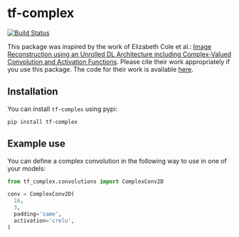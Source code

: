 # tf-complex

[![Build Status](https://travis-ci.com/zaccharieramzi/tf-complex.svg?branch=master)](https://travis-ci.com/zaccharieramzi/tf-complex)

This package was inspired by the work of Elizabeth Cole et al.: [Image Reconstruction using an Unrolled DL Architecture including Complex-Valued Convolution and Activation Functions](https://arxiv.org/abs/2004.01738).
Please cite their work appropriately if you use this package.
The code for their work is available [here](https://github.com/MRSRL/complex-networks-release).

## Installation

You can install `tf-complex` using pypi:

```
pip install tf-complex
```

## Example use

You can define a complex convolution in the following way to use in one of your models:

```python
from tf_complex.convolutions import ComplexConv2D

conv = ComplexConv2D(
  16,
  3,
  padding='same',
  activation='crelu',
)
```

